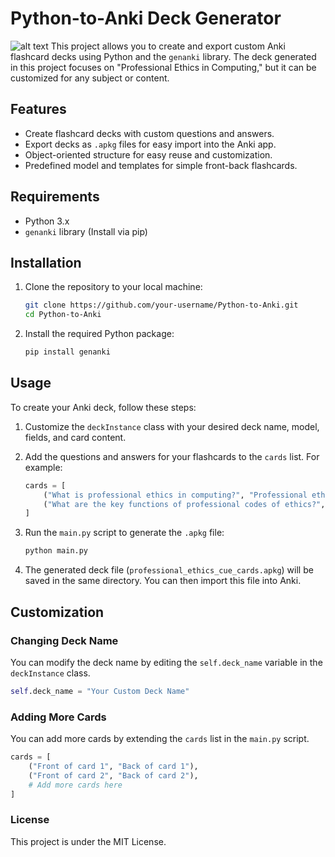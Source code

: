 # Python-to-Anki Deck Generator
![alt text](![image](https://github.com/user-attachments/assets/1d9f2bf2-4eb8-4325-afd9-b7f5d38770be))
This project allows you to create and export custom Anki flashcard decks using Python and the `genanki` library. The deck generated in this project focuses on "Professional Ethics in Computing," but it can be customized for any subject or content.

## Features

- Create flashcard decks with custom questions and answers.
- Export decks as `.apkg` files for easy import into the Anki app.
- Object-oriented structure for easy reuse and customization.
- Predefined model and templates for simple front-back flashcards.

## Requirements

- Python 3.x
- `genanki` library (Install via pip)

## Installation

1. Clone the repository to your local machine:

   ```bash
   git clone https://github.com/your-username/Python-to-Anki.git
   cd Python-to-Anki
2. Install the required Python package:
   ```bash
   pip install genanki

## Usage

To create your Anki deck, follow these steps:

1. Customize the `deckInstance` class with your desired deck name, model, fields, and card content.

2. Add the questions and answers for your flashcards to the `cards` list. For example:

    ```python
    cards = [
        ("What is professional ethics in computing?", "Professional ethics is a branch of applied ethics that deals with the moral responsibilities of IT professionals."),
        ("What are the key functions of professional codes of ethics?", "They provide guidance, accountability, and set moral standards for professionals.")
    ]
    ```

3. Run the `main.py` script to generate the `.apkg` file:

    ```bash
    python main.py
    ```

4. The generated deck file (`professional_ethics_cue_cards.apkg`) will be saved in the same directory. You can then import this file into Anki.

## Customization

### Changing Deck Name

You can modify the deck name by editing the `self.deck_name` variable in the `deckInstance` class.

```python
self.deck_name = "Your Custom Deck Name"
```

### Adding More Cards

You can add more cards by extending the `cards` list in the `main.py` script.

```python
cards = [
    ("Front of card 1", "Back of card 1"),
    ("Front of card 2", "Back of card 2"),
    # Add more cards here
]
```




### License

This project is under the MIT License.
